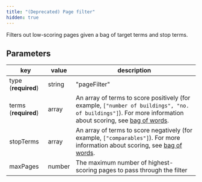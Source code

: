 ```yaml
---
title: "(Deprecated) Page filter"
hidden: true
---
```


Filters out low-scoring pages given a bag of target terms and stop terms.

## Parameters

| key                  | value  | description                                                                                                                                                                   |
| -------------------- | ------ | ----------------------------------------------------------------------------------------------------------------------------------------------------------------------------- |
| type (**required**)  | string | "pageFilter"                                                                                                                                                                  |
| terms (**required**) | array  | An array of terms to score positively (for example, `["number of buildings", "no. of buildings"]`). For more information about scoring, see [bag of words](doc:bag-of-words). |
| stopTerms            | array  | An array of terms to score negatively (for example, `["comparables"]`). For more information about scoring, see [bag of words](doc:bag-of-words).                             |
| maxPages             | number | The maximum number of highest-scoring pages to pass through the filter                                                                                                        |
